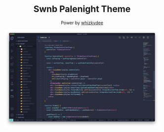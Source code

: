 <div align="center">

# Swnb Palenight Theme

Power by [whizkydee](https://github.com/whizkydee/vscode-palenight-theme)

![theme preview](https://raw.githubusercontent.com/swnb/vscode-palenight-theme/master/images/preview.png)

</div>
